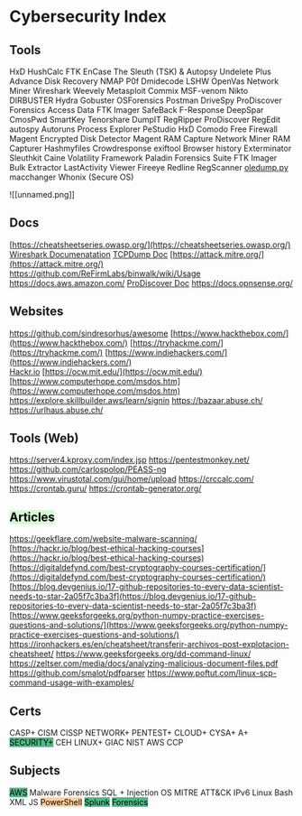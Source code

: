 # Cybersecurity Index
## Tools
HxD
HushCalc
FTK
EnCase
The Sleuth (TSK) & Autopsy
Undelete Plus
Advance Disk Recovery
NMAP 
P0f
Dmidecode
LSHW
OpenVas
Network Miner
Wireshark 
Weevely
Metasploit
Commix
MSF-venom
Nikto
DIRBUSTER
Hydra
Gobuster
OSForensics
Postman
DriveSpy
ProDiscover Forensics
Access Data FTK Imager
SafeBack
F-Response
DeepSpar
CmosPwd
SmartKey
Tenorshare
DumpIT
RegRipper
ProDiscover
RegEdit
autospy
Autoruns
Process Explorer
PeStudio
HxD
Comodo Free Firewall
Magent Encrypted Disk Detector
Magent RAM Capture
Network Miner
RAM Capturer 
Hashmyfiles
Crowdresponse
exiftool
Browser history Exterminator 
Sleuthkit
Caine
Volatility Framework
Paladin Forensics Suite
FTK Imager
Bulk Extractor
LastActivity Viewer
Fireeye Redline
RegScanner
[oledump.py](https://blog.didierstevens.com/programs/oledump-py/)
macchanger
Whonix (Secure OS)

![[unnamed.png]]

## Docs
[https://cheatsheetseries.owasp.org/](https://cheatsheetseries.owasp.org/)
[Wireshark Documenatation](https://www.wireshark.org/download/docs/Wireshark%20User%27s%20Guide.pdf)
[TCPDump Doc](https://packetlife.net/media/library/12/tcpdump.pdf)
[https://attack.mitre.org/](https://attack.mitre.org/)
https://github.com/ReFirmLabs/binwalk/wiki/Usage
https://docs.aws.amazon.com/
[ProDiscover Doc](ProDiscover.pdf)
https://docs.opnsense.org/


## Websites
https://github.com/sindresorhus/awesome
[https://www.hackthebox.com/](https://www.hackthebox.com/)
[https://tryhackme.com/](https://tryhackme.com/)
[https://www.indiehackers.com/](https://www.indiehackers.com/)  
[Hackr.io](https://hackr.io/)
[https://ocw.mit.edu/](https://ocw.mit.edu/)
[https://www.computerhope.com/msdos.htm](https://www.computerhope.com/msdos.htm)
https://explore.skillbuilder.aws/learn/signin
https://bazaar.abuse.ch/
https://urlhaus.abuse.ch/


## Tools (Web)
https://server4.kproxy.com/index.jsp
https://pentestmonkey.net/
https://github.com/carlospolop/PEASS-ng
https://www.virustotal.com/gui/home/upload
https://crccalc.com/
https://crontab.guru/
https://crontab-generator.org/



## <mark style="background: #BBFABBA6;">Articles</mark> 
https://geekflare.com/website-malware-scanning/
[https://hackr.io/blog/best-ethical-hacking-courses](https://hackr.io/blog/best-ethical-hacking-courses)  
[https://digitaldefynd.com/best-cryptography-courses-certification/](https://digitaldefynd.com/best-cryptography-courses-certification/)  
[https://blog.devgenius.io/17-github-repositories-to-every-data-scientist-needs-to-star-2a05f7c3ba3f](https://blog.devgenius.io/17-github-repositories-to-every-data-scientist-needs-to-star-2a05f7c3ba3f)  
[https://www.geeksforgeeks.org/python-numpy-practice-exercises-questions-and-solutions/](https://www.geeksforgeeks.org/python-numpy-practice-exercises-questions-and-solutions/)
https://ironhackers.es/en/cheatsheet/transferir-archivos-post-explotacion-cheatsheet/
https://www.geeksforgeeks.org/dd-command-linux/
https://zeltser.com/media/docs/analyzing-malicious-document-files.pdf
https://github.com/smalot/pdfparser
https://www.poftut.com/linux-scp-command-usage-with-examples/

## Certs
CASP+
CISM
CISSP
NETWORK+
PENTEST+
CLOUD+
CYSA+
A+
<mark style="background: #52B788;">SECURITY+</mark> 
CEH
LINUX+
GIAC
NIST
AWS CCP

## Subjects
<mark style="background: #52B788;">AWS</mark> 
Malware Forensics
SQL + Injection
OS
MITRE ATT&CK
IPv6
Linux
Bash
XML
JS
<mark style="background: #FFB86CA6;">PowerShell</mark> 
<mark style="background: #52B788;">Splunk</mark> 
<mark style="background: #52B788;">Forensics</mark> 
